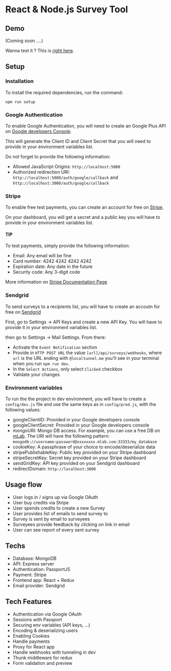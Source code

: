 # React & Node.js Survey Tool

## Demo

(Coming soon ....)

Wanna test it ? This is [right here](https://serene-peak-17459.herokuapp.com/).

## Setup

### Installation

To install the required dependencies, run the command:

```
npm run setup
```

### Google Authentication

To enable Google Authentication, you will need to create an Google Plus API on [Google developers Console](https://console.developers.google.com/apis/dashboard).

This will generate the Client ID and Client Secret that you will need to provide in your environment variables list.

Do not forget to provide the following information:

*   Allowed JavaScript Origins: `http://localhost:5000`
*   Authorized redirection URI: `http://localhost:5000/auth/google/callback` and `http://localhost:3000/auth/google/callback`

### Stripe

To enable free test payments, you can create an account for free on [Stripe](https://dashboard.stripe.com).

On your dashboard, you will get a secret and a public key you will have to provide in your environment variables list.

#### TIP

To test payments, simply provide the following information:

*   Email: Any email will be fine
*   Card number: 4242 4242 4242 4242
*   Expiration date: Any date in the future
*   Security code: Any 3-digit code

More information on [Stripe Documentation Page](https://stripe.com/docs/testing#cards)

### Sendgrid

To send surveys to a recipients list, you will have to create an accoutn for free on [Sendgrid](https://app.sendgrid.com/)

First, go to Settings -> API Keys and create a new API Key. You will have to provide it in your environment variables list.

then go to Settings -> Mail Settings. From there:

*   Activate the `Event Notification` section
*   Provide in `HTTP POST URL` the value `[url]/api/surveys/webhooks`, where `url` is the URL ending with `@localtunnel.me` you'll see in your terminal when you run `npm run dev`.
*   In the `Select Actions`, only select `Clicked` checkbox
*   Validate your changes

### Environment variables

To run the the project in dev environment, you will have to create a `config/dev.js` file and use the same keys as in `config/prod.js`, with the following values:

*   googleClientID: Provided in your Google developers console
*   googleClientSecret: Provided in your Google developers console
*   mongoURI: Mongo DB access. For example, you can use a free DB on [mLab](https://mlab.com). The URI will have the following pattern: `mongodb://username:password@xxxxxxxx.mlab.com:33333/my_database`
*   cookieKey: A passphrase of your choice to encode/deserialize data
*   stripePublishableKey: Public key provided on your Stripe dashboard
*   stripeSecretKey: Secret key provided on your Stripe dashboard
*   sendGridKey: API key provided on your Sendgrid dashboard
*   redirectDomain: `http://localhost:3000`

## Usage flow

*   User logs in / signs up via Google OAuth
*   User buy credits via Stripe
*   User spends credits to create a new Survey
*   User provides list of emails to send survey to
*   Survey is sent by email to surveyees
*   Surveyees provide feedback by clicking on link in email
*   User can see report of every sent survey

## Techs

*   Database: MongoDB
*   API: Express server
*   Authentication: PassportJS
*   Payment: Stripe
*   Frontend app: React + Redux
*   Email provider: Sendgrid

## Tech Features

*   Authentication via Google OAuth
*   Sessions with Passport
*   Securing env variables (API keys, ...)
*   Encoding & deserializing users
*   Enabling Cookies
*   Handle payments
*   Proxy for React app
*   Handle webhooks with tunneling in dev
*   Thunk middleware for redux
*   Form validation and preview
